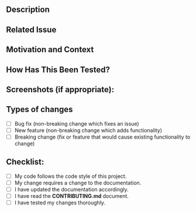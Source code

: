 <!-- Please use this template when creating a pull request. -->
<!-- Provide a general summary of your changes in the Title above -->

## Description
<!-- Describe your changes in detail -->

## Related Issue
<!-- If fixing a bug or implementing a feature, please link the related issue here: -->
<!-- Example: Fixes #123 or Implements #456 -->

## Motivation and Context
<!-- Why is this change required? What problem does it solve? -->

## How Has This Been Tested?
<!-- Please describe in detail how you tested your changes. -->
<!-- Include details of your testing environment, and the tests you ran to see how your change affects other areas of the code, etc. -->

## Screenshots (if appropriate):

## Types of changes
<!-- What types of changes does your code introduce? Put an `x` in all the boxes that apply: -->
- [ ] Bug fix (non-breaking change which fixes an issue)
- [ ] New feature (non-breaking change which adds functionality)
- [ ] Breaking change (fix or feature that would cause existing functionality to change)

## Checklist:
<!-- Go over all the following points, and put an `x` in all the boxes that apply. -->
<!-- If you're unsure about any of these, don't hesitate to ask. We're here to help! -->
- [ ] My code follows the code style of this project.
- [ ] My change requires a change to the documentation.
- [ ] I have updated the documentation accordingly.
- [ ] I have read the **CONTRIBUTING.md** document.
- [ ] I have tested my changes thoroughly.